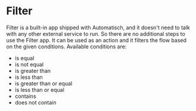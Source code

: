 # Filter

Filter is a built-in app shipped with Automatisch, and it doesn't need to talk with any other external service to run. So there are no additional steps to use the Filter app. It can be used as an action and it filters the flow based on the given conditions. Available conditions are:

- is equal
- is not equal
- is greater than
- is less than
- is greater than or equal
- is less than or equal
- contains
- does not contain
